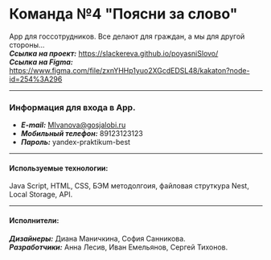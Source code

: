 # Команда №4 "Поясни за слово"
App для госсотрудников. Все делают для граждан, а мы для другой стороны...  
___Ссылка на проект:___ https://slackereva.github.io/poyasniSlovo/  
___Ссылка на Figma:___ https://www.figma.com/file/zxnYHHp1yuo2XGcdEDSL48/kakaton?node-id=254%3A296
* * *
### Информация для входа в App.
* ___E-mail:___ MIvanova@gosjalobi.ru
* ___Мобильный телефон:___ 89123123123
* ___Пароль:___ yandex-praktikum-best
* * *
#### Используемые технологии:  
Java Script, HTML, CSS, БЭМ методолгоия, файловая струткура Nest, Local Storage, API.
* * *
#### Исполнители:
___Дизайнеры:___ Диана Маничкина, София Санникова.  
___Разработчики:___ Анна Лесив, Иван Емельянов, Сергей Тихонов.

